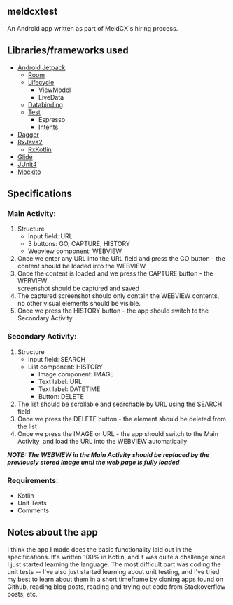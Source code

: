 ## meldcxtest
An Android app written as part of MeldCX's hiring process.


## Libraries/frameworks used
- [Android Jetpack](https://developer.android.com/jetpack)  
	- [Room](https://developer.android.com/jetpack/androidx/releases/room)  
	- [Lifecycle](https://developer.android.com/jetpack/androidx/releases/lifecycle)  
		- ViewModel  
		- LiveData
	- [Databinding](https://developer.android.com/jetpack/androidx/releases/databinding)  
	- [Test](https://developer.android.com/jetpack/androidx/releases/test)  
		- Espresso  
		- Intents  
- [Dagger](https://github.com/google/dagger)  
- [RxJava2](https://github.com/ReactiveX/RxJava)  
	- [RxKotlin](https://github.com/ReactiveX/RxKotlin)
- [Glide](https://github.com/bumptech/glide)  
- [JUnit4](https://github.com/junit-team/junit4)  
- [Mockito](https://github.com/mockito/mockito)

## Specifications
### Main Activity:
1. Structure  
	- Input field: ​URL  
	- 3 buttons: ​GO​, ​CAPTURE​, ​HISTORY  
	- Webview component: ​WEBVIEW  
2. Once we enter any URL into the ​URL​ field and press the ​GO​ button - the content should
be loaded into the ​WEBVIEW
3. Once the content is loaded and we press the ​CAPTURE​ button - the ​WEBVIEW  
screenshot should be captured and saved
4. The captured screenshot should only contain the ​WEBVIEW​ contents, no other visual
elements should be visible.  
5. Once we press the ​HISTORY​ button - the app should switch to the ​Secondary Activity  

### Secondary Activity:
1. Structure  
	- Input field: ​SEARCH  
	- List component: ​HISTORY  
		- Image component: ​IMAGE  
		- Text label: ​URL  
		- Text label: ​DATETIME  
		- Button: ​DELETE  
2. The list should be scrollable and searchable by URL using the ​SEARCH​ field  
3. Once we press the ​DELETE ​button - the element should be deleted from the list  
4. Once we press the ​IMAGE ​or ​URL ​- the app should switch to the ​Main Activity
​
and load
the ​URL ​into the ​WEBVIEW ​automatically  
 
***NOTE:​ The ​WEBVIEW ​in the​ ​Main Activity should be replaced by the previously stored image until the web page is fully loaded***  

### Requirements:
- Kotlin  
- Unit Tests  
- Comments 

## Notes about the app
I think the app I made does the basic functionality laid out in the specifications. It's written 100% in Kotlin, and it was quite a challenge since I just started learning the language. The most difficult part was coding the unit tests -- I've also just started learning about unit testing, and I've tried my best to learn about them in a short timeframe by cloning apps found on Github, reading blog posts, reading and trying out code from Stackoverflow posts, etc.